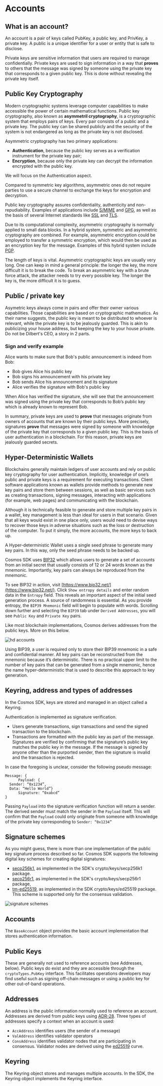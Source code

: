 # Accounts

## What is an account?

An account is a pair of keys called PubKey, a public key, and PrivKey, a private key. A public is a unique identifier for a user or entity that is safe to disclose.  

Private keys are sensitive information that users are required to manage confidentially. Private keys are used to sign information in a way that **proves** to others that the message was signed by someone using the private key that corresponds to a given public key. This is done without revealing the private key itself. 

## Public Key Cryptography

Modern cryptographic systems leverage computer capabilities to make accessible the power of certain mathematical functions. Public key cryptography, also known as **asymmetril cryptography**, is a cryptographic system that employs pairs of keys. Every pair consists of a public and a private key. The public key can be shared publicly and the security of the system is not endangered as long as the private key is not disclosed.

Asymmetric cryptography has two primary applications:

* **Authentication**, because the public key serves as a verification instrument for the private key pair;
* **Encryption**, because only the private key can decrypt the information encrypted with the public key.

We will focus on the Authentication aspect. 

Compared to symmetric key algorithms, asymmetric ones do not require parties to use a secure channel to exchange the keys for encryption and decryption.

Public key cryptography assures confidentiality, authenticity and non-repudiability. Examples of applications include [S/MIME](https://en.wikipedia.org/wiki/S/MIME) and [GPG](https://en.wikipedia.org/wiki/GNU_Privacy_Guard), as well as the basis of several Internet standards like [SSL](https://www.ssl.com/faqs/faq-what-is-ssl/) and [TLS](https://en.wikipedia.org/wiki/Transport_Layer_Security). 

Due to its computational complexity, asymmetric cryptography is normally applied to small data blocks. In a hybrid system, symmetric and asymmetric cryptography are combined. For example, asymmetric encryption could be employed to transfer a symmetric encryption, which would then be used as an encryption key for the message. Examples of this hybrid system include [PGP](https://en.wikipedia.org/wiki/Pretty_Good_Privacy).

The length of keys is vital. Asymmetric cryptographic keys are usually very long. One can keep in mind a general principle: the longer the key, the more difficult it is to break the code. To break an asymmetric key with a brute force attack, the attacker needs to try every possible key. The longer the key is, the more difficult it is to guess.

## Public / private key

Asymetric keys always come in pairs and offer their owner various capabilities. Those capabilities are based on cryptographic mathematics. As their name suggests, the public key is meant to be distributed to whoever is relevant, while the private key is to be jealously guarded. This is akin to publicizing your house address, but keeping the key to your house private. Do not be Dilbert's CEO, a story in 2 parts.

### Sign and verify example

Alice wants to make sure that Bob's public announcement is indeed from Bob:

* Bob gives Alice his public key
* Bob signs his announcement with his private key
* Bob sends Alice his announcement and its signature
* Alice verifies the signature with Bob's public key

When Alice has verified the signature, she will see that the announcement was signed using the private key that corresponds to Bob’s public key which is already known to represent Bob. 

In summary, private keys are used to **prove** that messages originate from owners of accounts that are known by their public keys. More precisely, signatures **prove** that messages were signed by someone with knowledge of the private key that corresponds to a given public key. This is the basis of user authentication in a blockchain. For this reason, private keys are jealously guarded secrets. 

## Hyper-Deterministic Wallets

Blockchains generally maintain ledgers of user accounts and rely on public key cryptography for user authentication. Implicitly, knowledge of one’s public and private keys is a requirement for executing transactions. Client software applications known as wallets provide methods to generate new key pairs and store them between sessions, as well as basic services such as creating transactions, signing messages, interacting with applications (for example, web pages) and communicating with the blockchain. 

Although it is technically feasible to generate and store multiple key pairs in a wallet, key management is less than ideal for users in that scenario. Given that all keys would exist in one place only, users would need to devise ways to recover those keys in adverse situations such as the loss or destruction of the computer. To put it simply, the more accounts, the more keys to back up. 

A Hyper-deterministic Wallet uses a single seed phrase to generate many key pairs. In this way, only the seed phrase needs to be backed up. 

Cosmos SDK uses [BIP32](https://en.bitcoin.it/wiki/BIP_0032) which allows users to generate a set of accounts from an initial secret that usually consists of 12 or 24 words known as the mnemonic. Importantly, key pairs can always be reproduced from the mnemonic.

To see BIP32 in action, visit [https://www.bip32.net/](https://www.bip32.net/). Click `Show entropy details` and enter random data in the `Entropy` field. This reveals an important aspect of the initial seed generation process. A source of randomness is essential. As you provide entropy, the `BIP39 Mnemonic` field will begin to populate with words. Scrolling down further and selecting the `BIP39` tab under `Derived Addresses`, you will see `Public Key` and `Private Key` pairs. 

Like most blockchain implementations, Cosmos derives addresses from the public keys. More on this below. 

![hd accounts](./images/hd-accounts.png)

Using BIP39, a user is required only to store their BIP39 mnemonic in a safe and confidential manner. All key pairs can be reconstructed from the mnemonic because it’s deterministic. There is no practical upper limit to the number of key pairs that can be generated from a single mnemonic, hence the name hyper-deterministic that is used to describe this approach to key generation. 

## Keyring, address and types of addresses

In the Cosmos SDK, keys are stored and managed in an object called a Keyring. 

Authentication is implemented as signature verification. 

* Users generate transactions, sign transactions and send the signed transaction to the blockchain.
* Transactions are formatted with the public key as part of the message. Signatures are verified by confirming that the signature’s public key matches the public key in the message. If the message is signed by anyone other than the purported sender, then the signature is invalid and the transaction is rejected. 

In case the foregoing is unclear, consider the following pseudo message:

```
Message: {
      Payload: {
  Sender: “0x1234”,
  Data: “Hello World”}
      Signature: “0xabcd”
}
```
Passing `Payload` into the signature verification function will return a sender. The derived sender must match the sender in the `Payload` itself. This will confirm that the `Payload` could only originate from someone with knowledge of the private key corresponding to `Sender: “0x1234”`

## Signature schemes

As you might guess, there is more than one implementation of the public key signature process described so far. Cosmos SDK supports the following digital key schemes for creating digital signatures:

* [secp256k1](https://www.secg.org/sec2-v2.pdf), as implemented in the SDK's crypto/keys/secp256k1 package.
* [secp256r1](https://www.secg.org/sec2-v2.pdf), as implemented in the SDK's crypto/keys/secp256r1 package,
* [tm-ed25519](https://ed25519.cr.yp.to/ed25519-20110926.pdf), as implemented in the SDK crypto/keys/ed25519 package. This scheme is supported only for the consensus validation.

![signature schemes](./images/signature_schemes.png)

## Accounts

The `BaseAccount` object provides the basic account implementation that stores authentication information. 

## Public Keys

These are generally not used to reference accounts (see Addresses, below). Public keys do exist and they are accessible through the `cryptoTypes.PubKey` interface. This facilitates operations developers may find useful such as signing off-chain messages or using a public key for other out-of-band operations. 

## Addresses

An address is the public information normally used to reference an account. Addresses are derived from public keys using [ADR-28](https://github.com/cosmos/cosmos-sdk/blob/master/docs/architecture/adr-028-public-key-addresses.md). Three types of addresses specify a context when an account is used:

* `AccAddress` identifies users (the sender of a message)
* `ValAddress` identifies validator operators
* `ConsAddress` identifies validator nodes that are participating in consensus. Validator nodes are derived using the [ed25519](https://www.cryptopp.com/wiki/Ed25519) curve.

## Keyring

The Keyring object stores and manages multiple accounts. In the SDK, the Keyring object implements the Keyring interface. 
